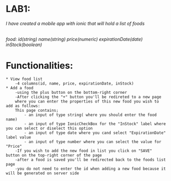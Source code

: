 # LAB1:
###### I have created a mobile app with ionic that will hold a list of foods 
###### food: id(string) name(string) price(numeric) expirationDate(date) inStock(boolean)

# Functionalities:
    * View food list
        -4 columns(id, name, price, expirationDate, inStock)
    * Add a food
        -using the plus button on the bottom-right corner
        -After clicking the "+" button you'll be redireted to a new page 
        where you can enter the properties of this new food you wish to add as follows:
        This page contains;
            - an input of type string( where you should enter the food name)
            - an input of type IonicCheckBox for the "InStock" label where you can select or diselect this option
            - an input of type date where you cand select "ExpirationDate" label value
            - an input of type number where you can select the value for "Price"
        -If you wish to add the new food in list you click on "SAVE" button on the top-right corner of the page
        -after a food is saved you'll be redirected back to the foods list page
        -you do not need to enter the id when adding a new food because it will be generated on server side
    